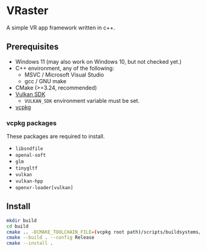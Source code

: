 # VRaster

A simple VR app framework written in c++.

## Prerequisites

- Windows 11 (may also work on Windows 10, but not checked yet.)
- C++ environment, any of the following:
    - MSVC / Microsoft Visual Studio 
    - gcc / GNU make
- CMake (>=3.24, recommended)
- [Vulkan SDK](https://vulkan.lunarg.com/sdk/home)
    - `VULKAN_SDK` environment variable must be set.
- [vcpkg](https://github.com/microsoft/vcpkg)

### vcpkg packages

These packages are required to install.

- `libsndfile`
- `openal-soft`
- `glm`
- `tinygltf`
- `vulkan`
- `vulkan-hpp`
- `openxr-loader[vulkan]`

## Install

```sh
mkdir build
cd build
cmake .. -DCMAKE_TOOLCHAIN_FILE=(vcpkg root path)/scripts/buildsystems/vcpkg.cmake -DCMAKE_INSTALL_PREFIX=(install path)
cmake --build . --config Release
cmake --install .
```
